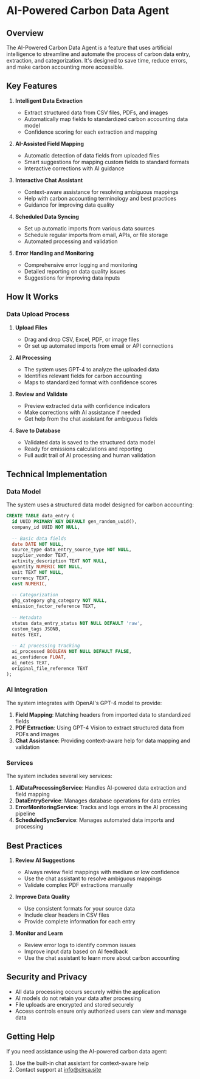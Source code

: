 # AI-Powered Carbon Data Agent

## Overview

The AI-Powered Carbon Data Agent is a feature that uses artificial intelligence to streamline and automate the process of carbon data entry, extraction, and categorization. It's designed to save time, reduce errors, and make carbon accounting more accessible.

## Key Features

1. **Intelligent Data Extraction**
   - Extract structured data from CSV files, PDFs, and images
   - Automatically map fields to standardized carbon accounting data model
   - Confidence scoring for each extraction and mapping

2. **AI-Assisted Field Mapping**
   - Automatic detection of data fields from uploaded files
   - Smart suggestions for mapping custom fields to standard formats
   - Interactive corrections with AI guidance

3. **Interactive Chat Assistant**
   - Context-aware assistance for resolving ambiguous mappings
   - Help with carbon accounting terminology and best practices
   - Guidance for improving data quality

4. **Scheduled Data Syncing**
   - Set up automatic imports from various data sources
   - Schedule regular imports from email, APIs, or file storage
   - Automated processing and validation

5. **Error Handling and Monitoring**
   - Comprehensive error logging and monitoring
   - Detailed reporting on data quality issues
   - Suggestions for improving data inputs

## How It Works

### Data Upload Process

1. **Upload Files**
   - Drag and drop CSV, Excel, PDF, or image files
   - Or set up automated imports from email or API connections

2. **AI Processing**
   - The system uses GPT-4 to analyze the uploaded data
   - Identifies relevant fields for carbon accounting
   - Maps to standardized format with confidence scores

3. **Review and Validate**
   - Preview extracted data with confidence indicators
   - Make corrections with AI assistance if needed
   - Get help from the chat assistant for ambiguous fields

4. **Save to Database**
   - Validated data is saved to the structured data model
   - Ready for emissions calculations and reporting
   - Full audit trail of AI processing and human validation

## Technical Implementation

### Data Model

The system uses a structured data model designed for carbon accounting:

```sql
CREATE TABLE data_entry (
  id UUID PRIMARY KEY DEFAULT gen_random_uuid(),
  company_id UUID NOT NULL,
  
  -- Basic data fields
  date DATE NOT NULL,
  source_type data_entry_source_type NOT NULL,
  supplier_vendor TEXT,
  activity_description TEXT NOT NULL,
  quantity NUMERIC NOT NULL,
  unit TEXT NOT NULL,
  currency TEXT,
  cost NUMERIC,
  
  -- Categorization
  ghg_category ghg_category NOT NULL,
  emission_factor_reference TEXT,
  
  -- Metadata
  status data_entry_status NOT NULL DEFAULT 'raw',
  custom_tags JSONB,
  notes TEXT,
  
  -- AI processing tracking
  ai_processed BOOLEAN NOT NULL DEFAULT FALSE,
  ai_confidence FLOAT,
  ai_notes TEXT,
  original_file_reference TEXT
);
```

### AI Integration

The system integrates with OpenAI's GPT-4 model to provide:

1. **Field Mapping**: Matching headers from imported data to standardized fields
2. **PDF Extraction**: Using GPT-4 Vision to extract structured data from PDFs and images
3. **Chat Assistance**: Providing context-aware help for data mapping and validation

### Services

The system includes several key services:

1. **AIDataProcessingService**: Handles AI-powered data extraction and field mapping
2. **DataEntryService**: Manages database operations for data entries
3. **ErrorMonitoringService**: Tracks and logs errors in the AI processing pipeline
4. **ScheduledSyncService**: Manages automated data imports and processing

## Best Practices

1. **Review AI Suggestions**
   - Always review field mappings with medium or low confidence
   - Use the chat assistant to resolve ambiguous mappings
   - Validate complex PDF extractions manually

2. **Improve Data Quality**
   - Use consistent formats for your source data
   - Include clear headers in CSV files
   - Provide complete information for each entry

3. **Monitor and Learn**
   - Review error logs to identify common issues
   - Improve input data based on AI feedback
   - Use the chat assistant to learn more about carbon accounting

## Security and Privacy

- All data processing occurs securely within the application
- AI models do not retain your data after processing
- File uploads are encrypted and stored securely
- Access controls ensure only authorized users can view and manage data

## Getting Help

If you need assistance using the AI-powered carbon data agent:

1. Use the built-in chat assistant for context-aware help
2. Contact support at info@circa.site
